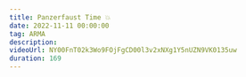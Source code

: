 ```yaml
---
title: Panzerfaust Time 💥
date: 2022-11-11 00:00:00
tag: ARMA
description:
videoUrl: NY00FnT02k3Wo9FOjFgCD00l3v2xNXg1Y5nUZN9VK0135uw
duration: 169
---
```

